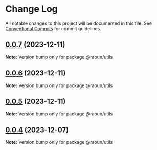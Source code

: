 # Change Log

All notable changes to this project will be documented in this file.
See [Conventional Commits](https://conventionalcommits.org) for commit guidelines.

## [0.0.7](https://github.com/Raoun4136/raoun/compare/@raoun/utils@0.0.6...@raoun/utils@0.0.7) (2023-12-11)

**Note:** Version bump only for package @raoun/utils





## [0.0.6](https://github.com/Raoun4136/raoun/compare/@raoun/utils@0.0.5...@raoun/utils@0.0.6) (2023-12-11)

**Note:** Version bump only for package @raoun/utils





## [0.0.5](https://github.com/Raoun4136/raoun/compare/@raoun/utils@0.0.4...@raoun/utils@0.0.5) (2023-12-11)

**Note:** Version bump only for package @raoun/utils





## [0.0.4](/compare/@raoun/utils@0.0.3...@raoun/utils@0.0.4) (2023-12-07)

**Note:** Version bump only for package @raoun/utils
